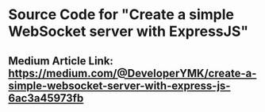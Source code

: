 # Source Code for "Create a simple WebSocket server with ExpressJS"

## Medium Article Link: https://medium.com/@DeveloperYMK/create-a-simple-websocket-server-with-express-js-6ac3a45973fb
